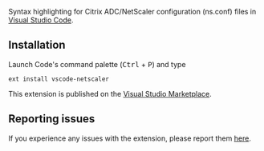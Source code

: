 Syntax highlighting for Citrix ADC/NetScaler configuration (ns.conf) files in [Visual Studio Code][1].

## Installation
Launch Code's command palette (<kbd>Ctrl</kbd> + <kbd>P</kbd>) and type

  `ext install vscode-netscaler`

This extension is published on the [Visual Studio Marketplace][2].

## Reporting issues
If you experience any issues with the extension, please report them [here][3].

[1]: https://code.visualstudio.com
[2]: https://marketplace.visualstudio.com/items?itemName=timdenholm.netscaler#overview
[3]: https://github.com/timdenholm/vscode-netscaler/issues
